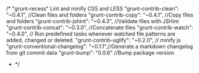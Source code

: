 /*
"grunt-recess" Lint and minify CSS and LESS
"grunt-contrib-clean": "~0.4.1", //Clean files and folders
"grunt-contrib-copy": "~0.4.1", //Copy files and folders
"grunt-contrib-jshint": "~0.4.3", //Validate files with JSHint
"grunt-contrib-concat": "~0.3.0", //Concatenate files
"grunt-contrib-watch": "~0.4.0", // Run predefined tasks whenever watched file patterns are added, changed or deleted.
"grunt-contrib-uglify": "~0.2.0", // minify js
"grunt-conventional-changelog": "~0.1.1",//Generate a markdown changelog from git commit data
"grunt-bump": "0.0.6" //Bump package version
* */